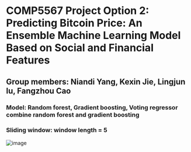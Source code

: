 # COMP5567 Project Option 2: Predicting Bitcoin Price: An Ensemble Machine Learning Model Based on Social and Financial Features
## Group members: Niandi Yang, Kexin Jie, Lingjun lu, Fangzhou Cao
### Model: Random forest, Gradient boosting, Voting regressor combine random forest and gradient boosting
### Sliding window: window length = 5
![image](https://user-images.githubusercontent.com/118951352/203704761-00d296a5-75c5-4f5e-8b45-a843837bb645.png)


